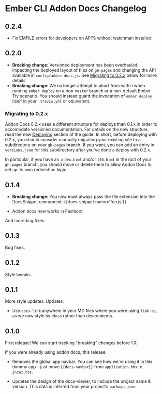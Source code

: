 # Ember CLI Addon Docs Changelog

## 0.2.4

- Fix EMFILE errors for developers on APFS without watchman installed

## 0.2.0

- **Breaking change**: Versioned deployment has been overhauled, impacting the deployed layout of files on `gh-pages` and changing the API available in `config/addon-docs.js`. See [Migrating to 0.2.x](#migrating-to-02x) below for more details.
- **Breaking change**: We no longer attempt to abort from within when running `ember deploy` on a non-`master` branch or a non-default Ember Try scenario. You should instead guard the invocation of `ember deploy` itself in your `.travis.yml` or equivalent.

### Migrating to 0.2.x

Addon Docs 0.2.x uses a different structure for deploys than 0.1.x in order to accomodate versioned documentation. For details on the new structure, read the new [Deploying](https://ember-learn.github.io/ember-cli-addon-docs/docs/deploying) section of the guide. In short, before deploying with 0.2.x, you should consider manually migrating your existing site to a subdirectory on your `gh-pages` branch. If you want, you can add an entry in `versions.json` for this subdirectory after you've done a deploy with 0.2.x.

In particular, if you have an `index.html` and/or `404.html` in the root of your `gh-pages` branch, you should move or delete them to allow Addon Docs to set up its own redirection logic.

## 0.1.4

- **Breaking change**: You now must always pass the file extension into the DocsSnippet component: {{docs-snippet name='foo.js'}}

- Addon docs now works in Fastboot

And more bug fixes.

## 0.1.3

Bug fixes.

## 0.1.2

Style tweaks.

## 0.1.1

More style updates. Updates:

- Use `docs-link` anywhere in your MD files where you were using `link-to`, as we now style by class rather than descendents.

## 0.1.0

First release! We can start tracking "breaking" changes before 1.0.

If you were already using addon docs, this release

- Removes the global app navbar. You can see how we're using it in this dummy app - just move `{{docs-navbar}}` from `application.hbs` to `index.hbs`.

- Updates the design of the docs-viewer, to include the project name & version. This data is inferred from your project's `package.json`.
